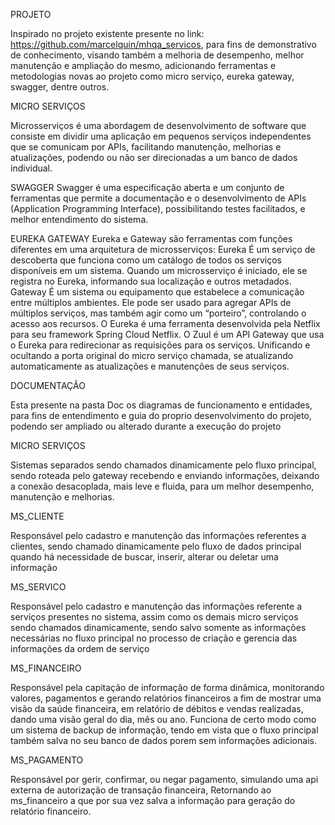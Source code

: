 PROJETO

  Inspirado no projeto existente presente no link: https://github.com/marcelquin/mhqa_servicos, para fins de demonstrativo de conhecimento, visando também a melhoria de desempenho, melhor manutenção e ampliação do mesmo, adicionando ferramentas e metodologias novas ao projeto como micro serviço, eureka gateway, swagger, dentre outros.

MICRO SERVIÇOS

  Microsserviços é uma abordagem de desenvolvimento de software que consiste em dividir uma aplicação em pequenos serviços independentes que se comunicam por APIs, facilitando manutenção, melhorias e atualizações, podendo ou não ser direcionadas a um banco de dados individual.

SWAGGER
  Swagger é uma especificação aberta e um conjunto de ferramentas que permite a documentação e o desenvolvimento de APIs (Application Programming Interface), possibilitando testes facilitados, e melhor entendimento do sistema.

EUREKA GATEWAY
  Eureka e Gateway são ferramentas com funções diferentes em uma arquitetura de microsserviços: 
Eureka
  É um serviço de descoberta que funciona como um catálogo de todos os serviços disponíveis em um sistema. Quando um microsserviço é iniciado, ele se registra no Eureka, informando sua localização e outros metadados. 
Gateway
  É um sistema ou equipamento que estabelece a comunicação entre múltiplos ambientes. Ele pode ser usado para agregar APIs de múltiplos serviços, mas também agir como um “porteiro”, controlando o acesso aos recursos. 
O Eureka é uma ferramenta desenvolvida pela Netflix para seu framework Spring Cloud Netflix. O Zuul é um API Gateway que usa o Eureka para redirecionar as requisições para os serviços.
  Unificando e ocultando a porta original do micro serviço chamada, se atualizando automaticamente as atualizações e manutenções de seus serviços.



DOCUMENTAÇÃO

  Esta presente na pasta Doc os diagramas de funcionamento e entidades, para fins de entendimento e guia do proprio desenvolvimento do projeto, podendo ser ampliado ou alterado durante a execução do projeto

MICRO SERVIÇOS

  Sistemas separados sendo chamados dinamicamente pelo fluxo principal, sendo roteada pelo gateway recebendo e enviando informações, deixando a conexão desacoplada, mais leve e fluida, para um melhor desempenho, manutenção e melhorias.

MS_CLIENTE

  Responsável pelo cadastro e manutenção das informações referentes a clientes, sendo chamado dinamicamente pelo fluxo de dados principal quando há necessidade de buscar, inserir, alterar ou deletar uma informação

MS_SERVICO

  Responsável pelo cadastro e manutenção das informações referente a serviços presentes no sistema, assim como os demais micro serviços sendo chamados dinamicamente, sendo salvo somente as informações necessárias no fluxo principal no processo de criação e gerencia das informações da ordem de serviço

MS_FINANCEIRO

  Responsável pela capitação de informação de forma dinâmica, monitorando valores, pagamentos e gerando relatórios financeiros a fim de mostrar uma visão da saúde financeira, em relatório de débitos e vendas realizadas, dando uma visão geral do dia, mês ou ano.
  Funciona de certo modo como um sistema de backup de informação, tendo em vista que o fluxo principal também salva no seu banco de dados porem sem informações adicionais.

MS_PAGAMENTO

  Responsável por gerir, confirmar, ou negar pagamento, simulando uma api externa de autorização de transação financeira, Retornando ao ms_financeiro a que por sua vez salva a informação para geração do relatório financeiro.

  
